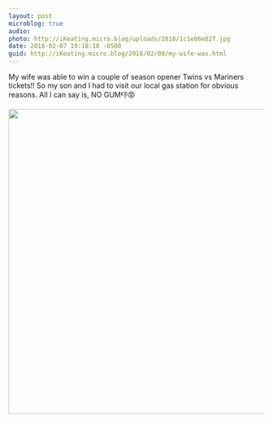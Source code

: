 ```yaml
---
layout: post
microblog: true
audio: 
photo: http://iKeating.micro.blog/uploads/2018/1c1e86e82f.jpg
date: 2018-02-07 19:18:10 -0500
guid: http://iKeating.micro.blog/2018/02/08/my-wife-was.html
---
```

My wife was able to win a couple of season opener Twins vs Mariners tickets!! So my son and I had to visit our local gas station for obvious reasons.  All I can say is, NO GUM👎😡

<img src="http://iKeating.micro.blog/uploads/2018/1c1e86e82f.jpg" width="599" height="600" />
